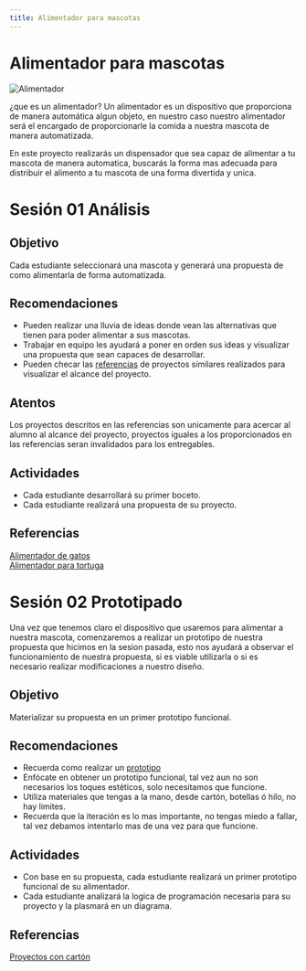 ```yaml
---
title: Alimentador para mascotas
---
```


# Alimentador para mascotas
![Alimentador]({{site.baseurl}}/img/alimentador.jpg)

¿que es un alimentador?
Un alimentador es un dispositivo que proporciona de manera automática algun objeto, en nuestro caso nuestro alimentador será el encargado de proporcionarle la comida a nuestra mascota de manera automatizada. 

En este proyecto realizarás un dispensador que sea capaz de alimentar a tu mascota de manera automatica, buscarás la forma mas adecuada para distribuir el alimento a tu mascota de una forma divertida y unica.



# Sesión 01 Análisis
## Objetivo
Cada estudiante seleccionará una mascota y generará una propuesta de como alimentarla de forma automatizada.
## Recomendaciones
- Pueden realizar una lluvia de ideas donde vean las alternativas que tienen para poder alimentar a sus mascotas.
- Trabajar en equipo les ayudará a poner en orden sus ideas y visualizar una propuesta que sean capaces de desarrollar.
- Pueden checar las [referencias](http://learn.makercademy.com/modules/referencias/Proyectos/) de proyectos similares realizados para visualizar el alcance del proyecto.

## Atentos  
Los proyectos descritos en las referencias son unicamente para acercar al alumno al alcance del proyecto, proyectos iguales a los proporcionados en las referencias seran invalidados para los entregables.

## Actividades
- Cada estudiante desarrollará su primer boceto. 
- Cada estudiante realizará una propuesta de su proyecto.

## Referencias 
[Alimentador de gatos](https://learn.adafruit.com/automatic-cat-treat-dispenser) <br/>
[Alimentador para tortuga](https://www.instructables.com/id/Alimentador-automatico-de-mascotas/)


# Sesión 02 Prototipado
Una vez que tenemos claro el dispositivo que usaremos para alimentar a nuestra mascota, comenzaremos a realizar un prototipo de nuestra propuesta que hicimos en la sesion pasada, esto nos ayudará a observar el funcionamiento de nuestra propuesta, si es viable utilizarla o si es necesario realizar modificaciones a nuestro diseño. 

## Objetivo
Materializar su propuesta en un primer prototipo funcional.
## Recomendaciones
- Recuerda como realizar un [prototipo](http://learn.makercademy.com/modules/intro/soluciondeproblemas/)
- Enfócate en obtener un prototipo funcional, tal vez aun no son necesarios los toques estéticos, solo necesitamos que funcione.
- Utiliza materiales que tengas a la mano, desde cartón, botellas ó hilo, no hay limites.
- Recuerda que la iteración es lo mas importante, no tengas miedo a fallar, tal vez debamos intentarlo mas de una vez para que funcione.

## Actividades
- Con base en su propuesta, cada estudiante realizará un primer prototipo funcional de su alimentador.
- Cada estudiante analizará la logica de programación necesaria para su proyecto y la plasmará en un diagrama.
## Referencias

[Proyectos con cartón](http://learn.makercademy.com/modules/referencias/Carton/) <br/>

